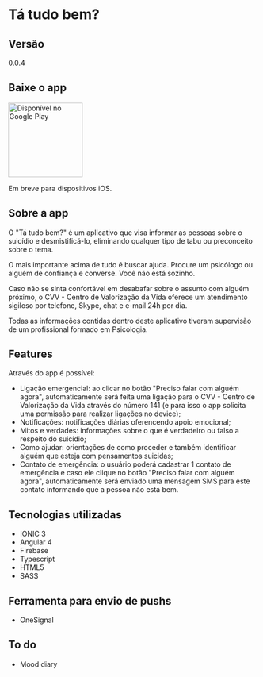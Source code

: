 # Tá tudo bem? 

## Versão 
0.0.4

## Baixe o app

<a href='https://play.google.com/store/apps/details?id=com.ionicframework.tatudobemapp&pcampaignid=MKT-Other-global-all-co-prtnr-py-PartBadge-Mar2515-1'><img alt='Disponível no Google Play' src='https://play.google.com/intl/en_us/badges/images/generic/pt-br_badge_web_generic.png' width="150" /></a>

Em breve para dispositivos iOS.

## Sobre a app

O "Tá tudo bem?" é um aplicativo que visa informar as pessoas sobre o suicídio e desmistificá-lo, eliminando qualquer tipo de tabu ou preconceito sobre o tema. 

O mais importante acima de tudo é buscar ajuda. 
Procure um psicólogo ou alguém de confiança e converse. Você não está sozinho. 

Caso não se sinta confortável em desabafar sobre o assunto com alguém próximo, o CVV - Centro de Valorização da Vida oferece um atendimento sigiloso por telefone, Skype, chat e e-mail 24h por dia. 

Todas as informações contidas dentro deste aplicativo tiveram supervisão de um profissional formado em Psicologia.

## Features

Através do app é possível: 

- Ligação emergencial: ao clicar no botão "Preciso falar com alguém agora", automaticamente será feita uma ligação para o CVV - Centro de Valorização da Vida através do número 141 (e para isso o app solicita uma permissão para realizar ligações no device); 
- Notificações: notificações diárias oferencendo apoio emocional;
- Mitos e verdades: informações sobre o que é verdadeiro ou falso a respeito do suicídio; 
- Como ajudar: orientações de como proceder e também identificar alguém que esteja com pensamentos suicidas; 
- Contato de emergência: o usuário poderá cadastrar 1 contato de emergência e caso ele clique no botão "Preciso falar com alguém agora", automaticamente será enviado uma mensagem SMS para este contato informando que a pessoa não está bem.

## Tecnologias utilizadas

- IONIC 3
- Angular 4
- Firebase
- Typescript 
- HTML5
- SASS

## Ferramenta para envio de pushs

- OneSignal


## To do 

- Mood diary 
